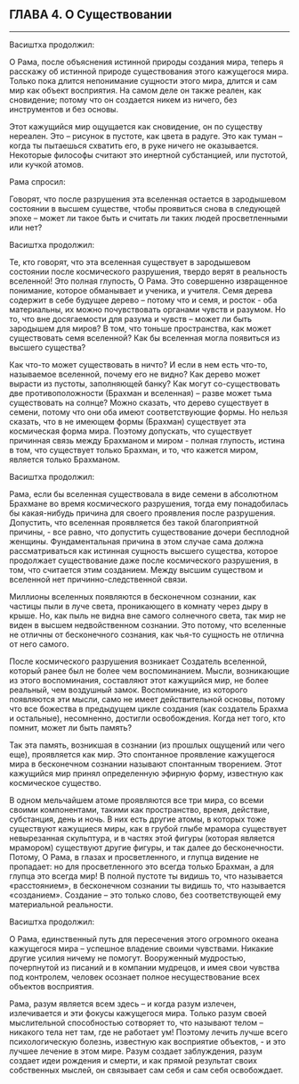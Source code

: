 ## ГЛАВА 4. О Существовании

---
Васиштха продолжил:

О Рама, после объяснения истинной природы создания мира, теперь я расскажу об истинной природе существования этого кажущегося мира. Только пока длится непонимание сущности этого мира, длится и сам мир как объект восприятия. На самом деле он также реален, как сновидение; потому что он создается никем из ничего, без инструментов и без основы.

Этот кажущийся мир ощущается как сновидение, он по существу нереален. Это – рисунок в пустоте, как цвета в радуге. Это как туман – когда ты пытаешься схватить его, в руке ничего не оказывается. Некоторые философы считают это инертной субстанцией, или пустотой, или кучкой атомов.

Рама спросил:

Говорят, что после разрушения эта вселенная остается в зародышевом состоянии в высшем существе, чтобы проявиться снова в следующей эпохе – может ли такое быть и считать ли таких людей просветленными или нет?

Васиштха продолжил:

Те, кто говорят, что эта вселенная существует в зародышевом состоянии после космического разрушения, твердо верят в реальность вселенной! Это полная глупость, О Рама. Это совершенно извращенное понимание, которое обманывает и ученика, и учителя. Семя дерева содержит в себе будущее дерево – потому что и семя, и росток - оба материальны, их можно почувствовать органами чувств и разумом. Но то, что вне досягаемости для разума и чувств – может ли быть зародышем для миров? В том, что тоньше пространства, как может существовать семя вселенной? Как бы вселенная могла появиться из высшего существа?

Как что-то может существовать в ничто? И если в нем есть что-то, называемое вселенной, почему его не видно? Как дерево может вырасти из пустоты, заполняющей банку? Как могут со-существовать две противоположности (Брахман и вселенная) – разве может тьма существовать на солнце? Можно сказать, что дерево существует в семени, потому что они оба имеют соответствующие формы. Но нельзя сказать, что в не имеющем формы (Брахман) существует эта космическая форма мира. Поэтому допускать, что существует причинная связь между Брахманом и миром - полная глупость, истина в том, что существует только Брахман, и то, что кажется миром, является только Брахманом.

Васиштха продолжил:

Рама, если бы вселенная существовала в виде семени в абсолютном Брахмане во время космического разрушения, тогда ему понадобилась бы какая-нибудь причина для своего проявления после разрушения. Допустить, что вселенная проявляется без такой благоприятной причины, - все равно, что допустить существование дочери бесплодной женщины. Фундаментальная причина в этом случае сама должна рассматриваться как истинная сущность высшего существа, которое продолжает существование даже после космического разрушения, в том, что считается этим созданием. Между высшим существом и вселенной нет причинно-следственной связи.

Миллионы вселенных появляются в бесконечном сознании, как частицы пыли в луче света, проникающего в комнату через дыру в крыше. Но, как пыль не видна вне самого солнечного света, так мир не виден в высшем недвойственном сознании. Это потому, что вселенные не отличны от бесконечного сознания, как чья-то сущность не отлична от него самого.

После космического разрушения возникает Создатель вселенной, который ранее был не более чем воспоминанием. Мысли, возникающие из этого воспоминания, составляют этот кажущийся мир, не более реальный, чем воздушный замок. Воспоминание, из которого появляются эти мысли, само не имеет действительной основы, потому что все божества в предыдущем цикле создания (как создатель Брахма и остальные), несомненно, достигли освобождения. Когда нет того, кто помнит, может ли быть память?

Так эта память, возникшая в сознании (из прошлых ощущений или чего еще), проявляется как мир. Это спонтанное проявление кажущегося мира в бесконечном сознании называют спонтанным творением. Этот кажущийся мир принял определенную эфирную форму, известную как космическое существо.

В одном мельчайшем атоме проявляются все три мира, со всеми своими компонентами, такими как пространство, время, действие, субстанция, день и ночь. В них есть другие атомы, в которых тоже существуют кажущиеся миры, как в грубой глыбе мрамора существует невырезанная скульптура, и в частях этой фигуры (которая является мрамором) существуют другие фигуры, и так далее до бесконечности. Потому, О Рама, в глазах и просветленного, и глупца видение не пропадает: но для просветленного это всегда только Брахман, а для глупца это всегда мир! В полной пустоте ты видишь то, что называется «расстоянием», в бесконечном сознании ты видишь то, что называется «созданием». Создание – это только слово, без соответствующей ему материальной реальности.

Васиштха продолжил:

О Рама, единственный путь для пересечения этого огромного океана кажущегося мира – успешное владение своими чувствами. Никакие другие усилия ничему не помогут. Вооруженный мудростью, почерпнутой из писаний и в компании мудрецов, и имея свои чувства под контролем, человек осознает полное несуществование всех объектов восприятия.

Рама, разум является всем здесь – и когда разум излечен, излечивается и эти фокусы кажущегося мира. Только разум своей мыслительной способностью сотворяет то, что называют телом – никакого тела нет там, где не работает ум! Поэтому лечить лучше всего психологическую болезнь, известную как восприятие объектов, - и это лучшее лечение в этом мире. Разум создает заблуждения, разум создает идеи рождения и смерти, и как прямой результат своих собственных мыслей, он связывает сам себя и сам себя освобождает.
